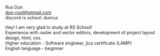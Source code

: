Rus Dun<br>
dun-rus@hotmail.com<br>
discord rs school: dunrus<br>

Hey! I am very glad to study at RS School!<br>
Experience with raster and vector editors, development of project layout design, html, css.<br>
Higher education - Software engineer, jica certificate (LAMP)<br>
English language - beginner
